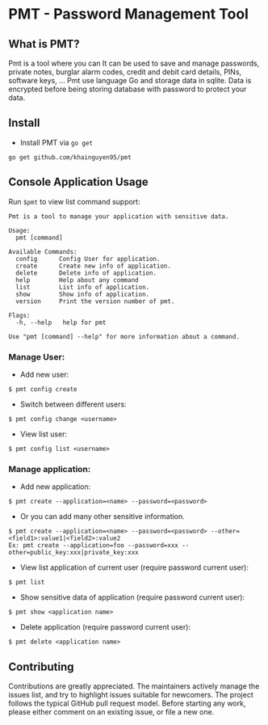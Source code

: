 # PMT - Password Management Tool

## What is PMT?

Pmt is a tool where you can It can be used to save and manage passwords, private notes, burglar alarm codes, credit and debit card details, PINs, software keys, …
Pmt use language Go and storage data in sqlite. Data is encrypted before being storing database with password to protect your data.
## Install
- Install PMT via `go get`
```
go get github.com/khainguyen95/pmt
```
## Console Application Usage
Run `$pmt` to view list command support:
```
Pmt is a tool to manage your application with sensitive data.

Usage:
  pmt [command]

Available Commands:
  config      Config User for application.
  create      Create new info of application.
  delete      Delete info of application.
  help        Help about any command
  list        List info of application.
  show        Show info of application.
  version     Print the version number of pmt.

Flags:
  -h, --help   help for pmt

Use "pmt [command] --help" for more information about a command.
```
### Manage User:
- Add new user:
```
$ pmt config create
```
- Switch between different users: 
```
$ pmt config change <username>
```
- View list user:
```
$ pmt config list <username>
```
### Manage application:

- Add new application:
```
$ pmt create --application=<name> --password=<password>
```
- Or you can add many other sensitive information.
```
$ pmt create --application=<name> --password=<password> --other=<field1>:value1|<field2>:value2
Ex: pmt create --application=foo --password=xxx --other=public_key:xxx|private_key:xxx
```
- View list application of current user (require password current user):
```
$ pmt list
```
- Show sensitive data of application (require password current user):
```
$ pmt show <application name>
```
- Delete application (require password current user):
```
$ pmt delete <application name>
```
## Contributing

Contributions are greatly appreciated. The maintainers actively manage the issues list, and try to highlight issues suitable for newcomers. The project follows the typical GitHub pull request model.  Before starting any work, please either comment on an existing issue, or file a new one.
